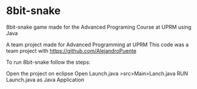 # 8bit-snake
8bit-snake game made for the Advanced Programing Course at UPRM using Java 

A team project made for Advanced Programming at UPRM This code was a team project with https://github.com/AlejandroPuente

To run 8bit-snake follow the steps:

Open the project on eclipse
Open Launch.java >src>Main>Lanch.java
RUN Launch.java as Java Application
